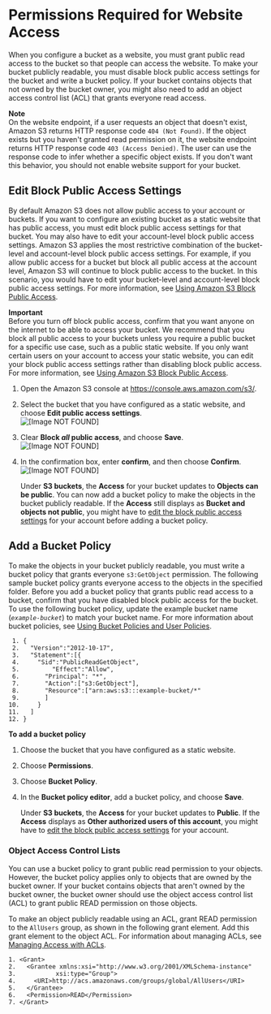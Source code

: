 # Permissions Required for Website Access<a name="WebsiteAccessPermissionsReqd"></a>

When you configure a bucket as a website, you must grant public read access to the bucket so that people can access the website\. To make your bucket publicly readable, you must disable block public access settings for the bucket and write a bucket policy\. If your bucket contains objects that not owned by the bucket owner, you might also need to add an object access control list \(ACL\) that grants everyone read access\.

**Note**  
On the website endpoint, if a user requests an object that doesn't exist, Amazon S3 returns HTTP response code `404 (Not Found)`\. If the object exists but you haven't granted read permission on it, the website endpoint returns HTTP response code `403 (Access Denied)`\. The user can use the response code to infer whether a specific object exists\. If you don't want this behavior, you should not enable website support for your bucket\. 

## Edit Block Public Access Settings<a name="block-public-access-static-site"></a>

By default Amazon S3 does not allow public access to your account or buckets\. If you want to configure an existing bucket as a static website that has public access, you must edit block public access settings for that bucket\. You may also have to edit your account\-level block public access settings\. Amazon S3 applies the most restrictive combination of the bucket\-level and account\-level block public access settings\. For example, if you allow public access for a bucket but block all public access at the account level, Amazon S3 will continue to block public access to the bucket\. In this scenario, you would have to edit your bucket\-level and account\-level block public access settings\. For more information, see [Using Amazon S3 Block Public Access](access-control-block-public-access.md)\.

**Important**  
Before you turn off block public access, confirm that you want anyone on the internet to be able to access your bucket\. We recommend that you block all public access to your buckets unless you require a public bucket for a specific use case, such as a public static website\. If you only want certain users on your account to access your static website, you can edit your block public access settings rather than disabling block public access\. For more information, see [Using Amazon S3 Block Public Access](access-control-block-public-access.md)\.

1. Open the Amazon S3 console at [https://console\.aws\.amazon\.com/s3/](https://console.aws.amazon.com/s3/)\.

1. Select the bucket that you have configured as a static website, and choose **Edit public access settings**\.  
![\[Image NOT FOUND\]](http://docs.aws.amazon.com/AmazonS3/latest/dev/images/edit-public-access.png)

1. Clear **Block *all* public access**, and choose **Save**\.  
![\[Image NOT FOUND\]](http://docs.aws.amazon.com/AmazonS3/latest/dev/images/edit-public-access-clear.png)

1. In the confirmation box, enter **confirm**, and then choose **Confirm**\.  
![\[Image NOT FOUND\]](http://docs.aws.amazon.com/AmazonS3/latest/dev/images/edit-public-access-confirm.png)

   Under **S3 buckets**, the **Access** for your bucket updates to **Objects can be public**\. You can now add a bucket policy to make the objects in the bucket publicly readable\. If the **Access** still displays as **Bucket and objects not public**, you might have to [edit the block public access settings](https://docs.aws.amazon.com/AmazonS3/latest/user-guide/block-public-access-account.html) for your account before adding a bucket policy\.

## Add a Bucket Policy<a name="bucket-policy-static-site"></a>

To make the objects in your bucket publicly readable, you must write a bucket policy that grants everyone `s3:GetObject` permission\. The following sample bucket policy grants everyone access to the objects in the specified folder\. Before you add a bucket policy that grants public read access to a bucket, confirm that you have disabled block public access for the bucket\. To use the following bucket policy, update the example bucket name \(*`example-bucket`*\) to match your bucket name\. For more information about bucket policies, see [Using Bucket Policies and User Policies](using-iam-policies.md)\.

```
 1. {
 2.   "Version":"2012-10-17",
 3.   "Statement":[{
 4. 	"Sid":"PublicReadGetObject",
 5.         "Effect":"Allow",
 6. 	  "Principal": "*",
 7.       "Action":["s3:GetObject"],
 8.       "Resource":["arn:aws:s3:::example-bucket/*"
 9.       ]
10.     }
11.   ]
12. }
```

**To add a bucket policy**

1. Choose the bucket that you have configured as a static website\.

1. Choose **Permissions**\.

1. Choose **Bucket Policy**\.

1. In the **Bucket policy editor**, add a bucket policy, and choose **Save**\.

   Under **S3 buckets**, the **Access** for your bucket updates to **Public**\. If the **Access** displays as **Other authorized users of this account**, you might have to [edit the block public access settings](https://docs.aws.amazon.com/AmazonS3/latest/user-guide/block-public-access-account.html) for your account\. 

### Object Access Control Lists<a name="object-acl"></a>

You can use a bucket policy to grant public read permission to your objects\. However, the bucket policy applies only to objects that are owned by the bucket owner\. If your bucket contains objects that aren't owned by the bucket owner, the bucket owner should use the object access control list \(ACL\) to grant public READ permission on those objects\.

To make an object publicly readable using an ACL, grant READ permission to the `AllUsers` group, as shown in the following grant element\. Add this grant element to the object ACL\. For information about managing ACLs, see [Managing Access with ACLs](S3_ACLs_UsingACLs.md)\.

```
1. <Grant>
2.   <Grantee xmlns:xsi="http://www.w3.org/2001/XMLSchema-instance"
3.           xsi:type="Group">
4.     <URI>http://acs.amazonaws.com/groups/global/AllUsers</URI>
5.   </Grantee>
6.   <Permission>READ</Permission>
7. </Grant>
```